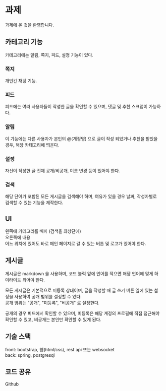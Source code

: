 # 과제

과제에 온 것을 환영합니다.

## 카테고리 기능

카테고리에는 알림, 쪽지, 피드, 설정 기능이 있다.

### 쪽지

개인간 채팅 기능.

### 피드

피드에는 여러 사용자들이 작성한 글을 확인할 수 있으며, 댓글 및 추천 스크랩이 가능하다.<br>

### 알림

이 기능에는 다른 사용자가 본인의 @(계정명) 으로 글이 작성 되었거나 추천을 받았을 경우, 해당 카테고리에 띄운다.<br>

### 설정

자신이 작성한 글 전체 공개/비공개, 이름 변경 등이 있어야 한다.<br>

### 검색

해당 단어가 포함된 모든 게시글을 검색해야 하며, 여유가 있을 경우 날짜, 작성자별로 검색할 수 있는 기능을 제작한다.

## UI

왼쪽에 카테고리를 배치 (검색을 최상단에)<br>
오른쪽에 내용<br>
어느 위치에 있어도 바로 메인 페이지로 갈 수 있는 버튼 및 로고가 있어야 한다.

## 게시글

게시글은 markdown 을 사용하며, 코드 블럭 앞에 언어를 적으면 해당 언어에 맞게 하이라이트 되어야 한다.<br>

모든 게시글은 기본적으로 미등록 상태이며, 글을 작성할 때 글 쓰기 버튼 옆에 있는 설정을 사용하여 공개 범위를 설정할 수 있다.<br>
공개 범위는 "공개", "미등록", "비공개" 로 설정한다.

공개의 경우 피드에서 확인할 수 있으며, 미등록은 해당 계정의 프로필에 직접 접근해야 확인할 수 있고, 비공개는 본인만 확인할 수 있게 된다.

## 기술 스택

front: bootstrap, 웹(html/css), rest api 또는 websocket<br>
back: spring, postgresql

## 코드 공유

Github
